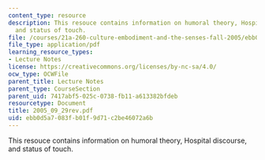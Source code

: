 ```yaml
---
content_type: resource
description: This resouce contains information on humoral theory, Hospital discourse,
  and status of touch.
file: /courses/21a-260-culture-embodiment-and-the-senses-fall-2005/ebb0d5a7083fb01f9d71c2be46072a6b_2005_09_29rev.pdf
file_type: application/pdf
learning_resource_types:
- Lecture Notes
license: https://creativecommons.org/licenses/by-nc-sa/4.0/
ocw_type: OCWFile
parent_title: Lecture Notes
parent_type: CourseSection
parent_uid: 7417abf5-025c-0738-fb11-a613382bfdeb
resourcetype: Document
title: 2005_09_29rev.pdf
uid: ebb0d5a7-083f-b01f-9d71-c2be46072a6b
---
```

This resouce contains information on humoral theory, Hospital discourse, and status of touch.